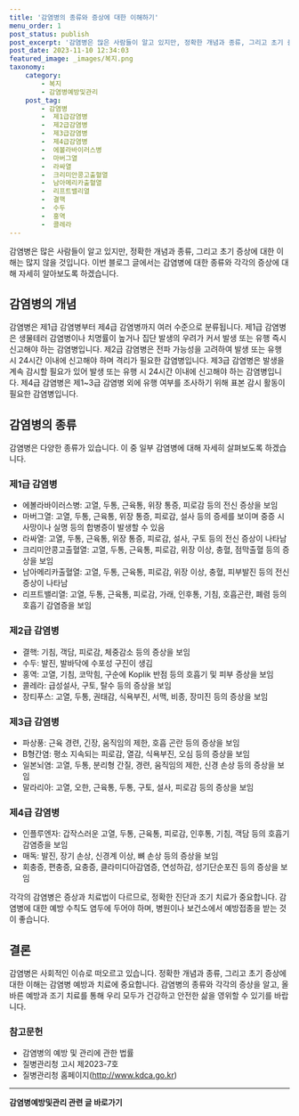 ```yaml
---
title: '감염병의 종류와 증상에 대한 이해하기'
menu_order: 1
post_status: publish
post_excerpt: '감염병은 많은 사람들이 알고 있지만, 정확한 개념과 종류, 그리고 초기 증상에 대한 이해는 많지 않을 것입니다. 이번 블로그 글에서는 감염병에 대한 종류와 각각의 증상에 대해 자세히 알아보도록 하겠습니다.'
post_date: 2023-11-10 12:34:03
featured_image: _images/복지.png
taxonomy:
    category:
        - 복지
        - 감염병예방및관리
    post_tag:
        - 감염병
        -  제1급감염병
        -  제2급감염병
        -  제3급감염병
        -  제4급감염병
        -  에볼라바이러스병
        -  마버그열
        -  라싸열
        -  크리미안콩고출혈열
        -  남아메리카출혈열
        -  리프트밸리열
        -  결핵
        -  수두
        -  홍역
        -  콜레라
---
```



감염병은 많은 사람들이 알고 있지만, 정확한 개념과 종류, 그리고 초기 증상에 대한 이해는 많지 않을 것입니다. 이번 블로그 글에서는 감염병에 대한 종류와 각각의 증상에 대해 자세히 알아보도록 하겠습니다.

## 감염병의 개념

감염병은 제1급 감염병부터 제4급 감염병까지 여러 수준으로 분류됩니다. 제1급 감염병은 생물테러 감염병이나 치명률이 높거나 집단 발생의 우려가 커서 발생 또는 유행 즉시 신고해야 하는 감염병입니다. 제2급 감염병은 전파 가능성을 고려하여 발생 또는 유행 시 24시간 이내에 신고해야 하며 격리가 필요한 감염병입니다. 제3급 감염병은 발생을 계속 감시할 필요가 있어 발생 또는 유행 시 24시간 이내에 신고해야 하는 감염병입니다. 제4급 감염병은 제1~3급 감염병 외에 유행 여부를 조사하기 위해 표본 감시 활동이 필요한 감염병입니다.

## 감염병의 종류

감염병은 다양한 종류가 있습니다. 이 중 일부 감염병에 대해 자세히 살펴보도록 하겠습니다.

### 제1급 감염병

- 에볼라바이러스병: 고열, 두통, 근육통, 위장 통증, 피로감 등의 전신 증상을 보임
- 마버그열: 고열, 두통, 근육통, 위장 통증, 피로감, 설사 등의 증세를 보이며 중증 시 사망이나 실명 등의 합병증이 발생할 수 있음
- 라싸열: 고열, 두통, 근육통, 위장 통증, 피로감, 설사, 구토 등의 전신 증상이 나타남
- 크리미안콩고출혈열: 고열, 두통, 근육통, 피로감, 위장 이상, 충혈, 점막출혈 등의 증상을 보임
- 남아메리카출혈열: 고열, 두통, 근육통, 피로감, 위장 이상, 충혈, 피부발진 등의 전신 증상이 나타남
- 리프트밸리열: 고열, 두통, 근육통, 피로감, 가래, 인후통, 기침, 호흡곤란, 폐렴 등의 호흡기 감염증을 보임

### 제2급 감염병

- 결핵: 기침, 객담, 피로감, 체중감소 등의 증상을 보임
- 수두: 발진, 발바닥에 수포성 구진이 생김
- 홍역: 고열, 기침, 코막힘, 구순에 Koplik 반점 등의 호흡기 및 피부 증상을 보임
- 콜레라: 급성설사, 구토, 탈수 등의 증상을 보임
- 장티푸스: 고열, 두통, 권태감, 식욕부진, 서맥, 비종, 장미진 등의 증상을 보임

### 제3급 감염병

- 파상풍: 근육 경련, 긴장, 움직임의 제한, 호흡 곤란 등의 증상을 보임
- B형간염: 평소 지속되는 피로감, 열감, 식욕부진, 오심 등의 증상을 보임
- 일본뇌염: 고열, 두통, 분리형 간질, 경련, 움직임의 제한, 신경 손상 등의 증상을 보임
- 말라리아: 고열, 오한, 근육통, 두통, 구토, 설사, 피로감 등의 증상을 보임

### 제4급 감염병

- 인플루엔자: 갑작스러운 고열, 두통, 근육통, 피로감, 인후통, 기침, 객담 등의 호흡기 감염증을 보임
- 매독: 발진, 장기 손상, 신경계 이상, 뼈 손상 등의 증상을 보임
- 회충증, 편충증, 요충증, 클라미디아감염증, 연성하감, 성기단순포진 등의 증상을 보임

각각의 감염병은 증상과 치료법이 다르므로, 정확한 진단과 조기 치료가 중요합니다. 감염병에 대한 예방 수칙도 염두에 두어야 하며, 병원이나 보건소에서 예방접종을 받는 것이 좋습니다.

## 결론

감염병은 사회적인 이슈로 떠오르고 있습니다. 정확한 개념과 종류, 그리고 초기 증상에 대한 이해는 감염병 예방과 치료에 중요합니다. 감염병의 종류와 각각의 증상을 알고, 올바른 예방과 조기 치료를 통해 우리 모두가 건강하고 안전한 삶을 영위할 수 있기를 바랍니다.

### 참고문헌
- 감염병의 예방 및 관리에 관한 법률
- 질병관리청 고시 제2023-7호
- 질병관리청 홈페이지(http://www.kdca.go.kr)
<!-- wp:separator -->
<hr class="wp-block-separator has-alpha-channel-opacity"/>
<!-- /wp:separator -->

<!-- wp:group {"backgroundColor":"base","layout":{"type":"constrained"}} -->
<div class="wp-block-group has-base-background-color has-background"><!-- wp:paragraph {"align":"center","fontSize":"medium"} -->
<p class="has-text-align-center has-large-font-size"><strong>감염병예방및관리 관련 글 바로가기</strong></p>
<!-- /wp:paragraph -->


<!-- wp:latest-posts
{"categories":[{"id":14664,"count":19,"description":"","link":"https://uknowlaw.com/category/%ea%b0%90%ec%97%bc%eb%b3%91%ec%98%88%eb%b0%a9%eb%b0%8f%ea%b4%80%eb%a6%ac/","name":"감염병예방및관리","slug":"감염병예방및관리","taxonomy":"category","parent":0,"meta":[],"_links":{"self":[{"href":"https://uknowlaw.com/wp-json/wp/v2/categories/14664"}],"collection":[{"href":"https://uknowlaw.com/wp-json/wp/v2/categories"}],"about":[{"href":"https://uknowlaw.com/wp-json/wp/v2/taxonomies/category"}],"wp:post_type":[{"href":"https://uknowlaw.com/wp-json/wp/v2/posts?categories=14664"}],"curies":[{"name":"wp","href":"https://api.w.org/{rel}","templated":true}]}}],"postsToShow":100,"excerptLength":28,"postLayout":"grid","columns":2,"featuredImageAlign":"left","featuredImageSizeSlug":"large","fontSize":"small"} /--></div>
<!-- /wp:group -->